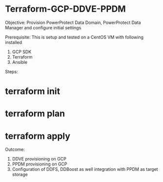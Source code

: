 # Terraform-GCP-DDVE-PPDM

Objective: Provision PowerProtect Data Domain, PowerProtect Data Manager and configure initial settings

Prerequisite: This is setup and tested on a CentOS VM with following installed
1. GCP SDK
2. Terraform
3. Ansible

Steps:
# terraform init
# terraform plan
# terraform apply


Outcome: 
1. DDVE provisioning on GCP
2. PPDM provisioning on GCP
3. Configuration of DDFS, DDBoost as well integration with PPDM as target storage


